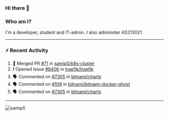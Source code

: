 ### Hi there 👋

### Who am I?
I'm a developer, student and IT-admin. I also administer AS213021.

---
### :zap: Recent Activity
<!--START_SECTION:activity-->
1. 🎉 Merged PR [#71](https://github.com/samip5/k8s-cluster/pull/71) in [samip5/k8s-cluster](https://github.com/samip5/k8s-cluster)
2. ❗️ Opened issue [#8406](https://github.com/traefik/traefik/issues/8406) in [traefik/traefik](https://github.com/traefik/traefik)
3. 🗣 Commented on [#7305](https://github.com/bitnami/charts/issues/7305) in [bitnami/charts](https://github.com/bitnami/charts)
4. 🗣 Commented on [#109](https://github.com/bitnami/bitnami-docker-ghost/issues/109) in [bitnami/bitnami-docker-ghost](https://github.com/bitnami/bitnami-docker-ghost)
5. 🗣 Commented on [#7305](https://github.com/bitnami/charts/issues/7305) in [bitnami/charts](https://github.com/bitnami/charts)
<!--END_SECTION:activity-->
---

<img align="center" src="https://github-readme-stats.vercel.app/api?username=samip5&show_icons=true" alt="samip5" />
